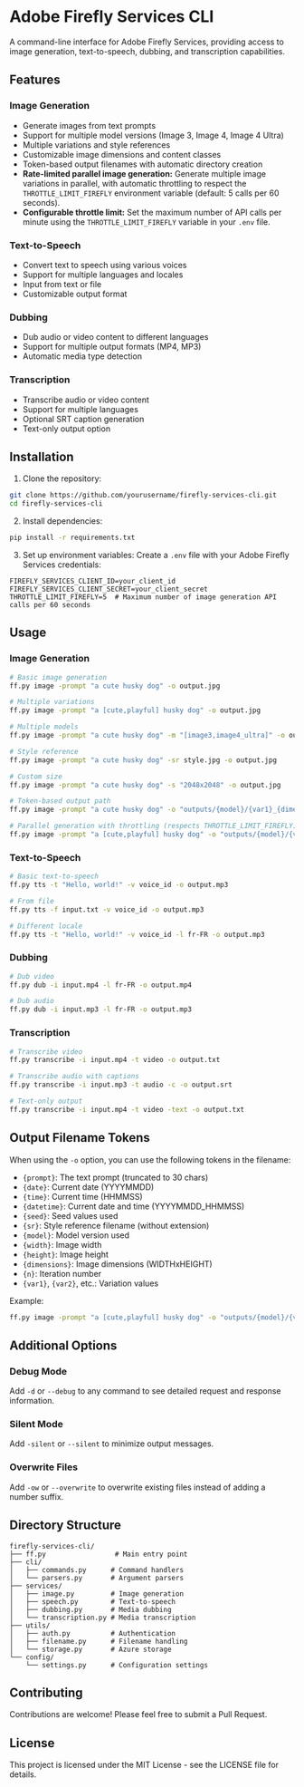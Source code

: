 # Adobe Firefly Services CLI

A command-line interface for Adobe Firefly Services, providing access to image generation, text-to-speech, dubbing, and transcription capabilities.

## Features

### Image Generation
- Generate images from text prompts
- Support for multiple model versions (Image 3, Image 4, Image 4 Ultra)
- Multiple variations and style references
- Customizable image dimensions and content classes
- Token-based output filenames with automatic directory creation
- **Rate-limited parallel image generation:** Generate multiple image variations in parallel, with automatic throttling to respect the `THROTTLE_LIMIT_FIREFLY` environment variable (default: 5 calls per 60 seconds).
- **Configurable throttle limit:** Set the maximum number of API calls per minute using the `THROTTLE_LIMIT_FIREFLY` variable in your `.env` file.

### Text-to-Speech
- Convert text to speech using various voices
- Support for multiple languages and locales
- Input from text or file
- Customizable output format

### Dubbing
- Dub audio or video content to different languages
- Support for multiple output formats (MP4, MP3)
- Automatic media type detection

### Transcription
- Transcribe audio or video content
- Support for multiple languages
- Optional SRT caption generation
- Text-only output option

## Installation

1. Clone the repository:
```bash
git clone https://github.com/yourusername/firefly-services-cli.git
cd firefly-services-cli
```

2. Install dependencies:
```bash
pip install -r requirements.txt
```

3. Set up environment variables:
Create a `.env` file with your Adobe Firefly Services credentials:
```
FIREFLY_SERVICES_CLIENT_ID=your_client_id
FIREFLY_SERVICES_CLIENT_SECRET=your_client_secret
THROTTLE_LIMIT_FIREFLY=5  # Maximum number of image generation API calls per 60 seconds
```

## Usage

### Image Generation
```bash
# Basic image generation
ff.py image -prompt "a cute husky dog" -o output.jpg

# Multiple variations
ff.py image -prompt "a [cute,playful] husky dog" -o output.jpg

# Multiple models
ff.py image -prompt "a cute husky dog" -m "[image3,image4_ultra]" -o output.jpg

# Style reference
ff.py image -prompt "a cute husky dog" -sr style.jpg -o output.jpg

# Custom size
ff.py image -prompt "a cute husky dog" -s "2048x2048" -o output.jpg

# Token-based output path
ff.py image -prompt "a cute husky dog" -o "outputs/{model}/{var1}_{dimensions}_{sr}_{n}.jpg"

# Parallel generation with throttling (respects THROTTLE_LIMIT_FIREFLY)
ff.py image -prompt "a [cute,playful] husky dog" -o "outputs/{model}/{var1}_{n}.jpg" -n 4
```

### Text-to-Speech
```bash
# Basic text-to-speech
ff.py tts -t "Hello, world!" -v voice_id -o output.mp3

# From file
ff.py tts -f input.txt -v voice_id -o output.mp3

# Different locale
ff.py tts -t "Hello, world!" -v voice_id -l fr-FR -o output.mp3
```

### Dubbing
```bash
# Dub video
ff.py dub -i input.mp4 -l fr-FR -o output.mp4

# Dub audio
ff.py dub -i input.mp3 -l fr-FR -o output.mp3
```

### Transcription
```bash
# Transcribe video
ff.py transcribe -i input.mp4 -t video -o output.txt

# Transcribe audio with captions
ff.py transcribe -i input.mp3 -t audio -c -o output.srt

# Text-only output
ff.py transcribe -i input.mp4 -t video -text -o output.txt
```

## Output Filename Tokens

When using the `-o` option, you can use the following tokens in the filename:

- `{prompt}`: The text prompt (truncated to 30 chars)
- `{date}`: Current date (YYYYMMDD)
- `{time}`: Current time (HHMMSS)
- `{datetime}`: Current date and time (YYYYMMDD_HHMMSS)
- `{seed}`: Seed values used
- `{sr}`: Style reference filename (without extension)
- `{model}`: Model version used
- `{width}`: Image width
- `{height}`: Image height
- `{dimensions}`: Image dimensions (WIDTHxHEIGHT)
- `{n}`: Iteration number
- `{var1}`, `{var2}`, etc.: Variation values

Example:
```bash
ff.py image -prompt "a [cute,playful] husky dog" -o "outputs/{model}/{var1}_{dimensions}_{n}.jpg"
```

## Additional Options

### Debug Mode
Add `-d` or `--debug` to any command to see detailed request and response information.

### Silent Mode
Add `-silent` or `--silent` to minimize output messages.

### Overwrite Files
Add `-ow` or `--overwrite` to overwrite existing files instead of adding a number suffix.

## Directory Structure

```
firefly-services-cli/
├── ff.py                 # Main entry point
├── cli/
│   ├── commands.py      # Command handlers
│   └── parsers.py       # Argument parsers
├── services/
│   ├── image.py         # Image generation
│   ├── speech.py        # Text-to-speech
│   ├── dubbing.py       # Media dubbing
│   └── transcription.py # Media transcription
├── utils/
│   ├── auth.py          # Authentication
│   ├── filename.py      # Filename handling
│   └── storage.py       # Azure storage
└── config/
    └── settings.py      # Configuration settings
```

## Contributing

Contributions are welcome! Please feel free to submit a Pull Request.

## License

This project is licensed under the MIT License - see the LICENSE file for details. 